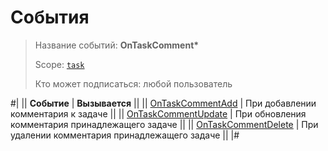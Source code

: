 # События

> Название событий: **OnTaskComment\***
>
> Scope: [`task`](../../../scopes/permissions.md)
>
> Кто может подписаться: любой пользователь

#|
|| **Событие** | **Вызывается** ||
|| [OnTaskCommentAdd](./on-task-comment-add.md) | При добавлении комментария к задаче ||
|| [OnTaskCommentUpdate](./on-task-comment-update.md) | При обновления комментария принадлежащего задаче ||
|| [OnTaskCommentDelete](./on-task-comment-delete.md) | При удалении комментария принадлежащего задаче ||
|#
